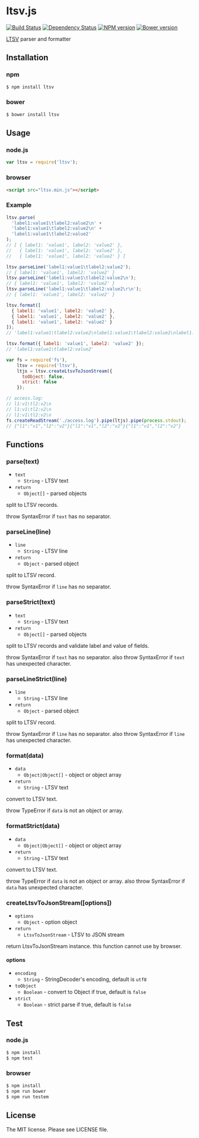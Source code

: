 # ltsv.js

[![Build Status](https://travis-ci.org/sasaplus1/ltsv.js.svg)](https://travis-ci.org/sasaplus1/ltsv.js)
[![Dependency Status](https://gemnasium.com/sasaplus1/ltsv.js.svg)](https://gemnasium.com/sasaplus1/ltsv.js)
[![NPM version](https://badge.fury.io/js/ltsv.svg)](http://badge.fury.io/js/ltsv)
[![Bower version](https://badge.fury.io/bo/ltsv.svg)](http://badge.fury.io/bo/ltsv)

[LTSV](http://ltsv.org/) parser and formatter

## Installation

### npm

```sh
$ npm install ltsv
```

### bower

```sh
$ bower install ltsv
```

## Usage

### node.js

```js
var ltsv = require('ltsv');
```

### browser

```html
<script src="ltsv.min.js"></script>
```

### Example

```js
ltsv.parse(
  'label1:value1\tlabel2:value2\n' +
  'label1:value1\tlabel2:value2\n' +
  'label1:value1\tlabel2:value2'
);
// [ { label1: 'value1', label2: 'value2' },
//   { label1: 'value1', label2: 'value2' },
//   { label1: 'value1', label2: 'value2' } ]

ltsv.parseLine('label1:value1\tlabel2:value2');
// { label1: 'value1', label2: 'value2' }
ltsv.parseLine('label1:value1\tlabel2:value2\n');
// { label1: 'value1', label2: 'value2' }
ltsv.parseLine('label1:value1\tlabel2:value2\r\n');
// { label1: 'value1', label2: 'value2' }

ltsv.format([
  { label1: 'value1', label2: 'value2' },
  { label1: 'value1', label2: 'value2' },
  { label1: 'value1', label2: 'value2' }
]);
// 'label1:value1\tlabel2:value2\nlabel1:value1\tlabel2:value2\nlabel1:value1\tlabel2:value2'

ltsv.format({ label1: 'value1', label2: 'value2' });
// 'label1:value1\tlabel2:value2'
```

```js
var fs = require('fs'),
    ltsv = require('ltsv'),
    ltjs = ltsv.createLtsvToJsonStream({
      toObject: false,
      strict: false
    });

// access.log:
// l1:v1\tl2:v2\n
// l1:v1\tl2:v2\n
// l1:v1\tl2:v2\n
fs.createReadStream('./access.log').pipe(ltjs).pipe(process.stdout);
// {"l1":"v1","l2":"v2"}{"l1":"v1","l2":"v2"}{"l1":"v1","l2":"v2"}
```

## Functions

### parse(text)

* `text`
  * `String` - LTSV text
* `return`
  * `Object[]` - parsed objects

split to LTSV records.

throw SyntaxError if `text` has no separator.

### parseLine(line)

* `line`
  * `String` - LTSV line
* `return`
  * `Object` - parsed object

split to LTSV record.

throw SyntaxError if `line` has no separator.

### parseStrict(text)

* `text`
  * `String` - LTSV text
* `return`
  * `Object[]` - parsed objects

split to LTSV records and validate label and value of fields.

throw SyntaxError if `text` has no separator.
also throw SyntaxError if `text` has unexpected character.

### parseLineStrict(line)

* `line`
  * `String` - LTSV line
* `return`
  * `Object` - parsed object

split to LTSV record.

throw SyntaxError if `line` has no separator.
also throw SyntaxError if `line` has unexpected character.

### format(data)

* `data`
  * `Object|Object[]` - object or object array
* `return`
  * `String` - LTSV text

convert to LTSV text.

throw TypeError if `data` is not an object or array.

### formatStrict(data)

* `data`
  * `Object|Object[]` - object or object array
* `return`
  * `String` - LTSV text

convert to LTSV text.

throw TypeError if `data` is not an object or array.
also throw SyntaxError if `data` has unexpected character.

### createLtsvToJsonStream([options])

* `options`
  * `Object` - option object
* `return`
  * `LtsvToJsonStream` - LTSV to JSON stream

return LtsvToJsonStream instance. this function cannot use by browser.

#### options

* `encoding`
  * `String` - StringDecoder's encoding, default is `utf8`
* `toObject`
  * `Boolean` - convert to Object if true, default is `false`
* `strict`
  * `Boolean` - strict parse if true, default is `false`

## Test

### node.js

```sh
$ npm install
$ npm test
```

### browser

```sh
$ npm install
$ npm run bower
$ npm run testem
```

## License

The MIT license. Please see LICENSE file.
